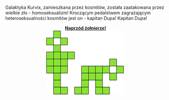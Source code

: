 Galaktyka Kurvix, zamieszkana przez kosmitów, została zaatakowana przez wielkie zło - homoseksualizm! Kroczącym pedalstwem zagrażającym heteroseksualności kosmitów jest on - kapitan Dupa! Kapitan Dupa!

<div align="center">
    <a href="https://megaemce.github.io/KapitanDupa/">
        <b> Naprzód żołnierze!</b><br>
        <img src="https://github.com/Megaemce/KapitanDupa/blob/master/images/deactive.svg" height="200px">
    </a>
</div>
